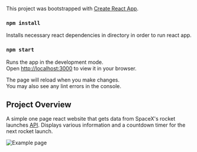 This project was bootstrapped with [Create React App](https://github.com/facebook/create-react-app).

### `npm install`

Installs necessary react dependencies in directory in order to run react app.

### `npm start`

Runs the app in the development mode.\
Open [http://localhost:3000](http://localhost:3000) to view it in your browser.

The page will reload when you make changes.\
You may also see any lint errors in the console.


## Project Overview

A simple one page react website that gets data from SpaceX's rocket launches [API](https://api.spacexdata.com/v5/launches/query).
Displays various information and a countdown timer for the next rocket launch.

![Example page](https://cdn.discordapp.com/attachments/332988596539883521/1011378702006878208/unknown.png)
